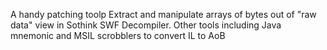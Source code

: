 A handy patching toolp
Extract and manipulate arrays of bytes out of "raw data" view in Sothink SWF Decompiler.
Other tools including Java mnemonic and MSIL scrobblers to convert IL to AoB
